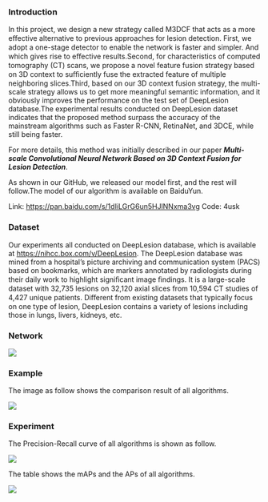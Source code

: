 ### Introduction

In this project, we design a new strategy called M3DCF that acts as a more eﬀective alternative to previous approaches for lesion detection. First, we adopt a one-stage detector to enable the network is faster and simpler. And which gives rise to eﬀective results.Second, for characteristics of computed tomography (CT) scans, we propose a novel feature fusion strategy based on 3D context to suﬃciently fuse the extracted feature of multiple neighboring slices.Third, based on our 3D context fusion strategy, the multi-scale strategy allows us to get more meaningful semantic information, and it obviously improves the performance on the test set of DeepLesion database.The experimental results conducted on DeepLesion dataset indicates that the proposed method surpass the accuracy of the mainstream algorithms such as Faster R-CNN, RetinaNet, and 3DCE, while still being faster.

For more details, this method was initially described in our paper ***Multi-scale Convolutional Neural Network Based on 3D Context Fusion for Lesion Detection***.

As shown in our GitHub, we released our model first, and the rest will follow.The model of our algorithm is available on BaiduYun.

Link: https://pan.baidu.com/s/1dIiLGrG6un5HJlNNxma3vg 
Code: 4usk 

### Dataset

Our experiments all conducted on DeepLesion database, which is available at https://nihcc.box.com/v/DeepLesion. The DeepLesion database was mined from a hospital’s picture archiving and communication system (PACS) based on bookmarks, which are markers annotated by radiologists during their daily work to highlight signiﬁcant image ﬁndings. It is a large-scale dataset with 32,735 lesions on 32,120 axial slices from 10,594 CT studies of 4,427 unique patients. Diﬀerent from existing datasets that typically focus on one type of lesion, DeepLesion contains a variety of lesions including those in lungs, livers, kidneys, etc.

### Network

![](https://p.qlogo.cn/qqmail_head/et9q9FvjBBrcXx3lpwC3XtWhjiaVLHBYibupOtc8DGKT9sQdgaCjHArp7ibfKE4sXe6powBxnnWCyM/0)

### Example

The image as follow shows the comparison result of all algorithms.

![](https://p.qlogo.cn/qqmail_head/PiajxSqBRaELBocS8gagFulBibnMkxOgyrsz1iccAssm85xdGdEL9XE40prEWgF7pFsc6ozvZ4uIpM/0)

### Experiment

The Precision-Recall curve of all algorithms is shown as follow.

![](https://p.qlogo.cn/qqmail_head/eK0ef1rxvqja3FicgpkXOSiak4td0xClWWahX4YGJLbaZ6u0x8vt2Xrouoqqukp90H/0)

 The table shows the mAPs and the APs of all algorithms.

![](https://p.qlogo.cn/qqmail_head/ajNVdqHZLLD5xKj3EK4cabYd9v6QibnicPs9a3PT3cexODcXfThdySJJiasuSY5Zs0IGbDTLBibU5UE/0)

